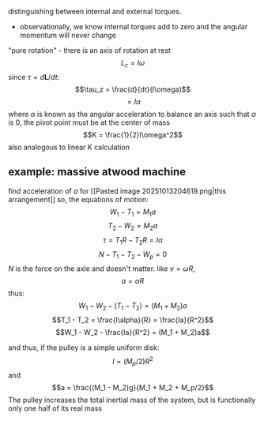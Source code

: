 distinguishing between internal and external torques.
- observationally, we know internal torques add to zero and the angular momentum will never change

"pure rotation" - there is an axis of rotation at rest
$$L_c = I\omega$$
since $\tau = d\mathbf{L}/dt$:
$$\tau_z = \frac{d}{dt}(I\omega)$$
$$ = I\alpha$$
where $\alpha$ is known as the angular acceleration
to balance an axis such that $\alpha$ is 0, the pivot point must be at the center of mass
$$K = \frac{1}{2}I\omega^2$$
also analogous to linear K calculation

## example: massive atwood machine
find acceleration of $a$ for [[Pasted image 20251013204619.png|this arrangement]]
so, the equations of motion:
$$W_1 - T_1 = M_1 a$$
$$T_2 - W_2 = M_2 a$$
$$\tau = T_1 R - T_2 R = I\alpha$$
$$N - T_1 - T_2 - W_p = 0$$
$N$ is the force on the axle and doesn't matter.
like $v = \omega R$, $$a = \alpha R$$
thus:
$$W_1 - W_2 - (T_1 - T_2) = (M_1 + M_2)a$$
$$T_1 - T_2 = \frac{I\alpha}{R} = \frac{Ia}{R^2}$$
$$W_1 - W_2 - \frac{Ia}{R^2} = (M_1 + M_2)a$$


and thus, if the pulley is a simple uniform disk:
$$I = (M_p/2)R^2$$
and $$a = \frac{(M_1 - M_2)g}{M_1 + M_2 + M_p/2}$$
The pulley increases the total inertial mass of the system, but is functionally only one half of its real mass
